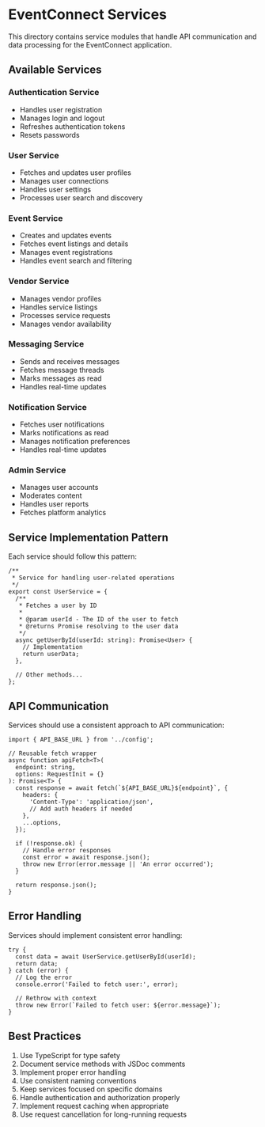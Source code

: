 # EventConnect Services

This directory contains service modules that handle API communication and data processing for the EventConnect application.

## Available Services

### Authentication Service
- Handles user registration
- Manages login and logout
- Refreshes authentication tokens
- Resets passwords

### User Service
- Fetches and updates user profiles
- Manages user connections
- Handles user settings
- Processes user search and discovery

### Event Service
- Creates and updates events
- Fetches event listings and details
- Manages event registrations
- Handles event search and filtering

### Vendor Service
- Manages vendor profiles
- Handles service listings
- Processes service requests
- Manages vendor availability

### Messaging Service
- Sends and receives messages
- Fetches message threads
- Marks messages as read
- Handles real-time updates

### Notification Service
- Fetches user notifications
- Marks notifications as read
- Manages notification preferences
- Handles real-time updates

### Admin Service
- Manages user accounts
- Moderates content
- Handles user reports
- Fetches platform analytics

## Service Implementation Pattern

Each service should follow this pattern:

```tsx
/**
 * Service for handling user-related operations
 */
export const UserService = {
  /**
   * Fetches a user by ID
   * 
   * @param userId - The ID of the user to fetch
   * @returns Promise resolving to the user data
   */
  async getUserById(userId: string): Promise<User> {
    // Implementation
    return userData;
  },
  
  // Other methods...
};
```

## API Communication

Services should use a consistent approach to API communication:

```tsx
import { API_BASE_URL } from '../config';

// Reusable fetch wrapper
async function apiFetch<T>(
  endpoint: string,
  options: RequestInit = {}
): Promise<T> {
  const response = await fetch(`${API_BASE_URL}${endpoint}`, {
    headers: {
      'Content-Type': 'application/json',
      // Add auth headers if needed
    },
    ...options,
  });
  
  if (!response.ok) {
    // Handle error responses
    const error = await response.json();
    throw new Error(error.message || 'An error occurred');
  }
  
  return response.json();
}
```

## Error Handling

Services should implement consistent error handling:

```tsx
try {
  const data = await UserService.getUserById(userId);
  return data;
} catch (error) {
  // Log the error
  console.error('Failed to fetch user:', error);
  
  // Rethrow with context
  throw new Error(`Failed to fetch user: ${error.message}`);
}
```

## Best Practices

1. Use TypeScript for type safety
2. Document service methods with JSDoc comments
3. Implement proper error handling
4. Use consistent naming conventions
5. Keep services focused on specific domains
6. Handle authentication and authorization properly
7. Implement request caching when appropriate
8. Use request cancellation for long-running requests